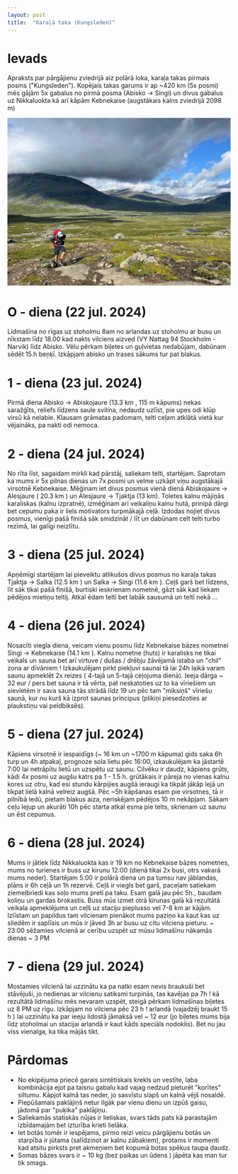```yaml
---
layout: post
title:  "Karaļā taka (Kungsleden)"
---
```


Ievads
======

Apraksts par pārgājienu zviedrijā aiz polārā loka, karaļa takas pirmais posms ("Kungsleden"). Kopējais takas garums ir ap ~420 km (5x posmi) mēs gājām 5x gabalus no pirmā posma (Abisko -> Singi) un divus gabalus uz Nikkaluokta kā arī kāpām Kebnekaise (augstākais kalns zviedrijā 2098 m)  

![](/images/2024-07-30-Karala-taka/img.jpeg)

O - diena (22 jul. 2024)
=========================

Lidmašīna no rīgas uz stoholmu 8am no arlandas uz stoholmu ar busu un nīkstam līdz 18.00 kad nakts vilciens aizved (VY Nattag 94 Stockholm - Narvik) līdz Abisko. Vēlu pērkam biļetes un guļvietas nedabūjam, dabūnam sēdēt 15.h beņķī. Izkāpjam abisko un trases sākums tur pat blakus.

1 - diena (23 jul. 2024)
==========================

Pirmā diena Abisko -> Abiskojaure (13.3 km , 115 m kāpums) nekas saražģīts, reliefs līdzens saule svilina, nedaudz uzlīst, pie upes odi klūp virsū kā nelabie. Klausam grāmatas padomam, telti ceļam atklātā vietā kur vējaināks, pa nakti odi nemoca. 

2 - diena (24 jul. 2024)
==========================

No rīta līst, sagaidam mirkli kad pārstāj, saliekam telti, startējam. Saprotam ka mums ir 5x pilnas dienas un 7x posmi un velme uzkāpt viņu augstākajā virsotnē Kebnekaise. Mēģinam iet divus posmus vienā dienā Abiskojaure -> Alesjaure ( 20.3 km ) un Alesjaure -> Tjaktja (13 km). Toletes kalnu mājiņās karaliskas (kalnu izpratnē), izmēģinam arī veikaliņu kalnu hutā, prinipā dārgi bet cepumu paka ir liels motivators turpmākajā ceļā. Izdodas nojiet divus posmus, vienīgi pašā finišā sāk smidzināt / līt un dabūnam celt telti turbo rezīmā, lai galīgi neizlītu.

3 - diena (25 jul. 2024)
==========================

Apņēmīgi startējam lai pieveiktu atlikušos divus posmus no karaļa takas Tjaktja -> Salka (12.5 km ) un Salka -> Singi (11.6 km ). Ceļš garš bet līdzens, līt sāk tikai pašā finišā, burtiski ieskrienam nometnē, gāzt sāk kad liekam pēdējos mietiņu teltij. Atkal ēdam teltī bet labāk sausumā un teltī nekā ...

4 - diena (26 jul. 2024)
==========================

Nosacīti viegla diena, veicam vienu posmu līdz Kebnekaise bāzes nometnei Singi -> Kebnekaise (14.1 km ). Kalnu nometne (huts) ir karalisks ne tikai veikals un sauna bet arī virtuve / dušas / drēbju žāvējamā istaba un "chil" zona ar dīvāniem ! Izkaukulējam pirkt piekļuvi saunai tā lai 24h laikā varam saunu apmeklēt 2x reizes ( 4-tajā un 5-tajā ceļojuma dienā). Ieeja dārga ~ 32 eur / pers bet sauna ir tā vērta, pat neskatoties uz to ka vīriešiem un sievietēm ir sava sauna tās strādā līdz 19 un pēc tam "miksiņš" vīriešu saunā, kur nu kurš kā izprot saunas principus (plikiņi piesedzoties ar plaukstiņu vai peldbiksēs).  

5 - diena (27 jul. 2024)
==========================

Kāpiens virsotnē ir iespaidīgs (~ 16 km un ~1700 m kāpuma) gids saka 6h turp un 4h atpakaļ, prognoze sola lietu pēc 16:00, izkaukulējam ka jāstartē 7:00 lai netrāpītu lietū un uzspētu uz saunu. Cilvēku ir daudz, kāpiens grūts, kādi 4x posmi uz augšu katrs pa 1 - 1.5 h. grūtākais ir pāreja no vienas kalnu kores uz otru, kad esi stundu kārpijies augšā ieraugi ka tikpāt jākāp lejā un tikpat lielā kalnā velreiz augšā. Pēc ~5h kāpšanas esam pie virsotnes, tā ir pilnībā ledū, pietam blakus aiza, neriskējam pēdējos 10 m nekāpjam. Sākam ceļu lejup un akurāti 10h pēc starta atkal esma pie telts, skrienam uz saunu un ēst cepumus.

6 - diena (28 jul. 2024)
==========================

Mums ir jātiek līdz Nikkaluokta kas ir 19 km no Kebnekaise bāzes nometnes, mums no turienes ir buss uz kirunu 12:00 (dienā tikai 2x busi, otrs vakarā mums neder). Startējam 5:00 ir polārā diena un pa tumsu nav jāblandas, plāns ir 6h ceļā un 1h rezervē. Ceļš ir viegls bet garš, paceļam satiekam ziemeļbriedi kas soļo mums pretī pa taku. Esam galā jau pēc 5h., baudam koliņu un gardas brokastis. Buss mūs izmet otrā kirunas galā kā rezultātā veikala apmeklējums un ceļš uz staciju pieplusso vel 7-8 km ar kājām. Izlīstam un papildus tam vilcienam pienākot mums paziņo ka kaut kas uz sliedēm ir saplīsis un mūs ir jāved 3h ar busu uz citu vilciena pieturu. ~ 23:00 sēžamies vilcienā ar cerību uzspēt uz mūsu lidmašīnu nākamās dienas ~ 3 PM

7 - diena (29 jul. 2024)
==========================

Mostamies vilcienā lai uzzinātu ka pa natki esam nevis braukuši bet stāvējuši, jo nedienas ar vilcienu satiksmi turpinās, tas kavējas pa 7h ! kā rezultātā lidmašīnu mēs nevaram uzspēt, steigā pērkam lidmašīnas biļetes uz 8 PM uz rīgu. Izkāpjam no vilciena pēc 23 h ! arlandā (vajadzēj braukt 15 h ) lai uzzinātu ka par ieeju lidostā jāmaksā vel ~ 12 eur (jo biļetes mums bija līdz stoholmai un stacijai arlandā ir kaut kāds speciāls nodoklis). Bet nu jau viss vienalga, ka tika mājās tikt. 

Pārdomas 
=========

* No ekipējuma priecē garais sintētiskais krekls un vestīte, laba kombinācija ejot pa taisnu gabalu kad vajag nedzud pieturēt "korītes" siltumu. Kāpjot kalnā tas neder, jo sasvīstu slapš un kalnā vējš nosaldē. 
* Piepūšamais paklājiņš netur ilgāk par vienu dienu un izpūš gaisu, jādomā par "puķika" paklājiņu. 
* Saliekamās statiskās nūjas ir lieliskas, svars tāds pats kā parastajām izbīdamajām bet izturība krieti lielāka.
* Iet botās tomēr ir iespējams, pirmo reizi veicu pārgājienu botās un starpība ir jūtama (salīdzinot ar kalnu zābakiem), protams ir momenti kad atsitu pirksts pret akmeņiem bet kopumā botas spēkus taupa daudz. 
* Somas bāzes svars ir ~ 10 kg (bez paikas un ūdens ) jāpēta kas man tur tik smags. 






